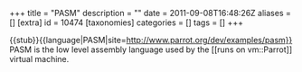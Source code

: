 +++
title = "PASM"
description = ""
date = 2011-09-08T16:48:26Z
aliases = []
[extra]
id = 10474
[taxonomies]
categories = []
tags = []
+++

{{stub}}{{language|PASM|site=http://www.parrot.org/dev/examples/pasm}}
PASM is the low level assembly language used by the [[runs on vm::Parrot]] virtual machine.
